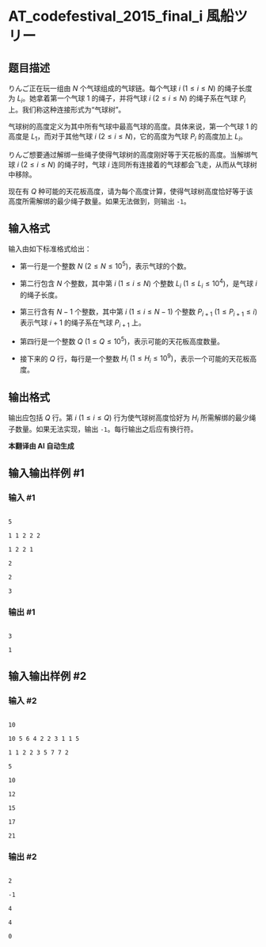 # AT_codefestival_2015_final_i 風船ツリー

## 题目描述

りんご正在玩一组由 $N$ 个气球组成的气球链。每个气球 $i\ (1 \le i \le N)$ 的绳子长度为 $L_i$。她拿着第一个气球 $1$ 的绳子，并将气球 $i\ (2 \le i \le N)$ 的绳子系在气球 $P_i$ 上。我们称这种连接形式为“气球树”。

气球树的高度定义为其中所有气球中最高气球的高度。具体来说，第一个气球 $1$ 的高度是 $L_1$，而对于其他气球 $i\ (2 \le i \le N)$，它的高度为气球 $P_i$ 的高度加上 $L_i$。

りんご想要通过解绑一些绳子使得气球树的高度刚好等于天花板的高度。当解绑气球 $i\ (2 \le i \le N)$ 的绳子时，气球 $i$ 连同所有连接着的气球都会飞走，从而从气球树中移除。

现在有 $Q$ 种可能的天花板高度，请为每个高度计算，使得气球树高度恰好等于该高度所需解绑的最少绳子数量。如果无法做到，则输出 `-1`。

## 输入格式

输入由如下标准格式给出：

- 第一行是一个整数 $N\ (2 \le N \le 10^5)$，表示气球的个数。
- 第二行包含 $N$ 个整数，其中第 $i\ (1 \le i \le N)$ 个整数 $L_i\ (1 \le L_i \le 10^4)$，是气球 $i$ 的绳子长度。
- 第三行含有 $N-1$ 个整数，其中第 $i\ (1 \le i \le N-1)$ 个整数 $P_{i+1}\ (1 \le P_{i+1} \le i)$ 表示气球 $i+1$ 的绳子系在气球 $P_{i+1}$ 上。
- 第四行是一个整数 $Q\ (1 \le Q \le 10^5)$，表示可能的天花板高度数量。
- 接下来的 $Q$ 行，每行是一个整数 $H_i\ (1 \le H_i \le 10^9)$，表示一个可能的天花板高度。

## 输出格式

输出应包括 $Q$ 行。第 $i\ (1 \le i \le Q)$ 行为使气球树高度恰好为 $H_i$ 所需解绑的最少绳子数量。如果无法实现，输出 `-1`。每行输出之后应有换行符。

 **本翻译由 AI 自动生成**

## 输入输出样例 #1

### 输入 #1

```
5
1 1 2 2 2
1 2 2 1
2
2
3
```

### 输出 #1

```
3
1
```

## 输入输出样例 #2

### 输入 #2

```
10
10 5 6 4 2 2 3 1 1 5
1 1 2 2 3 5 7 7 2
5
10
12
15
17
21
```

### 输出 #2

```
2
-1
4
4
0
```